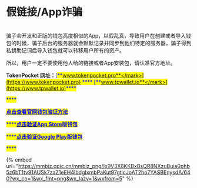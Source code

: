 # 假链接/App诈骗

\
骗子会开发和正版的钱包高度相似的App，以假乱真，导致用户在创建或者导入钱包的时候，骗子后台的服务器就会默默记录并同步到他们特定的服务器，骗子得到私钥助记词后导入钱包就可以转移用户所有的资产。

所以，用户一定不要使用他人给的链接或者App安装包，请认准官方地址。

**TokenPocket 网址：**[<mark style="color:blue;">**www.tokenpocket.pro**</mark>](https://www.tokenpocket.pro)  ****  [<mark style="color:blue;">**www.tpwallet.io**</mark>](https://www.tpwallet.io)<mark style="color:blue;">****</mark>

<mark style="color:blue;">****</mark>

<mark style="color:blue;">****</mark>[<mark style="color:blue;">**点击查看官网钱包验证方法**</mark>](../protective-measures/verification.md)<mark style="color:blue;">****</mark>

<mark style="color:blue;">****</mark>[<mark style="color:blue;">**点击验证App Store**</mark>](../protective-measures/AppStore.md)<mark style="color:blue;">**版钱包**</mark>

<mark style="color:blue;">****</mark>[<mark style="color:blue;">**点击验证Google Play**</mark>](../protective-measures/google.md)<mark style="color:blue;">**版钱包**</mark>

<mark style="color:blue;">****</mark>

{% embed url="https://mmbiz.qpic.cn/mmbiz_png/Ix9V3X8KKBxBsQR8NXzuBuia0phb5z6bT1tv91AUSk7zaZ1eEH4IbdgIxmbPaKut97gticJoAT2ho7YASBEnysdA/640?wx_co=1&wx_fmt=png&wx_lazy=1&wxfrom=5" %}
